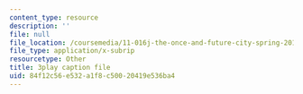 ```yaml
---
content_type: resource
description: ''
file: null
file_location: /coursemedia/11-016j-the-once-and-future-city-spring-2015/84f12c56e532a1f8c50020419e536ba4_XOfD39Pr4ZU.srt
file_type: application/x-subrip
resourcetype: Other
title: 3play caption file
uid: 84f12c56-e532-a1f8-c500-20419e536ba4
---
```

